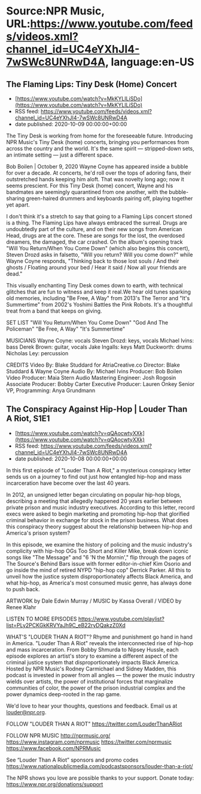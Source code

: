 # Source:NPR Music, URL:https://www.youtube.com/feeds/videos.xml?channel_id=UC4eYXhJI4-7wSWc8UNRwD4A, language:en-US

## The Flaming Lips: Tiny Desk (Home) Concert
 - [https://www.youtube.com/watch?v=MkKYLILiSDo](https://www.youtube.com/watch?v=MkKYLILiSDo)
 - RSS feed: https://www.youtube.com/feeds/videos.xml?channel_id=UC4eYXhJI4-7wSWc8UNRwD4A
 - date published: 2020-10-09 00:00:00+00:00

The Tiny Desk is working from home for the foreseeable future. Introducing NPR Music's Tiny Desk (home) concerts, bringing you performances from across the country and the world. It's the same spirit — stripped-down sets, an intimate setting — just a different space.

Bob Boilen | October 9, 2020
Wayne Coyne has appeared inside a bubble for over a decade. At concerts, he'd roll over the tops of adoring fans, their outstretched hands keeping him aloft. That was novelty long ago; now it seems prescient. For this Tiny Desk (home) concert, Wayne and his bandmates are seemingly quarantined from one another, with the bubble-sharing green-haired drummers and keyboards pairing off, playing together yet apart.

I don't think it's a stretch to say that going to a Flaming Lips concert stoned is a thing. The Flaming Lips have always embraced the surreal. Drugs are undoubtedly part of the culture, and on their new songs from American Head, drugs are at the core. These are songs for the lost, the overdosed dreamers, the damaged, the car crashed. On the album's opening track "Will You Return/When You Come Down" (which also begins this concert), Steven Drozd asks in falsetto, "Will you return? Will you come down?" while Wayne Coyne responds, "Thinking back to those lost souls / And their ghosts / Floating around your bed / Hear it said / Now all your friends are dead."

This visually enchanting Tiny Desk comes down to earth, with technical glitches that are fun to witness and keep it real.We hear old tunes sparking old memories, including "Be Free, A Way" from 2013's The Terror and "It's Summertime" from 2002's Yoshimi Battles the Pink Robots. It's a thoughtful treat from a band that keeps on giving.

SET LIST
"Will You Return/When You Come Down"
"God And The Policeman"
"Be Free, A Way"
"It's Summertime"

MUSICIANS
Wayne Coyne: vocals
Steven Drozd: keys, vocals
Michael Ivins: bass
Derek Brown: guitar, vocals
Jake Ingalls: keys
Matt Duckworth: drums
Nicholas Ley: percussion

CREDITS
Video By: Blake Studdard for AtriaCreative.co
Director: Blake Studdard & Wayne Coyne
Audio By: Michael Ivins
Producer: Bob Boilen
Video Producer: Maia Stern
Audio Mastering Engineer: Josh Rogosin
Associate Producer: Bobby Carter
Executive Producer: Lauren Onkey
Senior VP, Programming: Anya Grundmann

## The Conspiracy Against Hip-Hop | Louder Than A Riot, S1E1
 - [https://www.youtube.com/watch?v=qQAocwtyXXk](https://www.youtube.com/watch?v=qQAocwtyXXk)
 - RSS feed: https://www.youtube.com/feeds/videos.xml?channel_id=UC4eYXhJI4-7wSWc8UNRwD4A
 - date published: 2020-10-08 00:00:00+00:00

In this first episode of "Louder Than A Riot," a mysterious conspiracy letter sends us on a journey to find out just how entangled hip-hop and mass incarceration have become over the last 40 years. 

In 2012, an unsigned letter began circulating on popular hip-hop blogs, describing a meeting that allegedly happened 20 years earlier between private prison and music industry executives. According to this letter, record execs were asked to begin marketing and promoting hip-hop that glorified criminal behavior in exchange for stock in the prison business. What does this conspiracy theory suggest about the relationship between hip-hop and America's prison system? 

In this episode, we examine the history of policing and the music industry's complicity with hip-hop OGs Too Short and Killer Mike, break down iconic songs like "The Message" and "6 'N the Mornin'," flip through the pages of The Source's Behind Bars issue with former editor-in-chief Kim Osorio and go inside the mind of retired NYPD "hip-hop cop" Derrick Parker. All this to unveil how the justice system disproportionately affects Black America, and what hip-hop, as America's most consumed music genre, has always done to push back.

ARTWORK by Dale Edwin Murray / MUSIC by Kassa Overall / VIDEO by Renee Klahr

LISTEN TO MORE EPISODES
https://www.youtube.com/playlist?list=PLy2PCKGkKRVYaJh9C_eB22ryDQakzZ0Xd

WHAT'S "LOUDER THAN A RIOT"?
Rhyme and punishment go hand in hand in America. "Louder Than A Riot" reveals the interconnected rise of hip-hop and mass incarceration. From Bobby Shmurda to Nipsey Hussle, each episode explores an artist's story to examine a different aspect of the criminal justice system that disproportionately impacts Black America. Hosted by NPR Music's Rodney Carmichael and Sidney Madden, this podcast is invested in power from all angles — the power the music industry wields over artists, the power of institutional forces that marginalize communities of color, the power of the prison industrial complex and the power dynamics deep-rooted in the rap game.

We'd love to hear your thoughts, questions and feedback. Email us at louder@npr.org.

FOLLOW "LOUDER THAN A RIOT"
https://twitter.com/LouderThanARiot

FOLLOW NPR MUSIC
http://nprmusic.org/
https://www.instagram.com/nprmusic
https://twitter.com/nprmusic
https://www.facebook.com/NPRMusic

See “Louder Than A Riot” sponsors and promo codes
https://www.nationalpublicmedia.com/podcastsponsors/louder-than-a-riot/

The NPR shows you love are possible thanks to your support. Donate today: https://www.npr.org/donations/support

